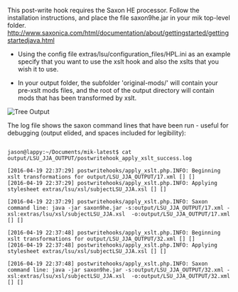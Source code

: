 This post-write hook requires the Saxon HE processor. Follow the installation instructions, and place the file saxon9he.jar in your mik top-level folder. http://www.saxonica.com/html/documentation/about/gettingstarted/gettingstartedjava.html

* Using the config file extras/lsu/configuration_files/HPL.ini as an example specify that you want to use the xslt hook and also the xslts that you wish it to use.

* In your output folder, the subfolder 'original-mods/' will contain your pre-xslt mods files, and the root of the output directory will contain mods that has been transformed by xslt.



![Tree Output](images/tree.png)

The log file shows the saxon command lines that have been run - useful for debugging (output elided, and spaces included for legibility):

~~~

jason@lappy:~/Documents/mik-latest$ cat output/LSU_JJA_OUTPUT/postwritehook_apply_xslt_success.log 

[2016-04-19 22:37:29] postwritehooks/apply_xslt.php.INFO: Beginning xslt transformations for output/LSU_JJA_OUTPUT/17.xml [] []
[2016-04-19 22:37:29] postwritehooks/apply_xslt.php.INFO: Applying stylesheet extras/lsu/xsl/subjectLSU_JJA.xsl [] []

[2016-04-19 22:37:29] postwritehooks/apply_xslt.php.INFO: Saxon command line: java -jar saxon9he.jar -s:output/LSU_JJA_OUTPUT/17.xml -xsl:extras/lsu/xsl/subjectLSU_JJA.xsl  -o:output/LSU_JJA_OUTPUT/17.xml [] []

[2016-04-19 22:37:48] postwritehooks/apply_xslt.php.INFO: Beginning xslt transformations for output/LSU_JJA_OUTPUT/32.xml [] []
[2016-04-19 22:37:48] postwritehooks/apply_xslt.php.INFO: Applying stylesheet extras/lsu/xsl/subjectLSU_JJA.xsl [] []

[2016-04-19 22:37:48] postwritehooks/apply_xslt.php.INFO: Saxon command line: java -jar saxon9he.jar -s:output/LSU_JJA_OUTPUT/32.xml -xsl:extras/lsu/xsl/subjectLSU_JJA.xsl  -o:output/LSU_JJA_OUTPUT/32.xml [] []

~~~

